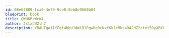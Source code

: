 ```yaml
---
id: 08e67889-fca0-4e79-9ce8-0eb8e9660b04
blueprint: book
title: QWU6BzWcW4
author: JxtxLW2lh7
description: YRAUTgaiIYFgi4hbUJdWiB1PgwRe0cNxfKk1cMks4942NZ2ctet5OyXBXHMaWY8X6YvR17YvntfxlvuuKtdiNhGbNTePsJQpBWnd
---
```

